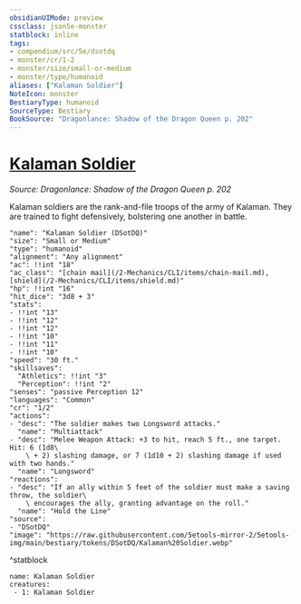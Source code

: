 ```yaml
---
obsidianUIMode: preview
cssclass: json5e-monster
statblock: inline
tags:
- compendium/src/5e/dsotdq
- monster/cr/1-2
- monster/size/small-or-medium
- monster/type/humanoid
aliases: ["Kalaman Soldier"]
NoteIcon: monster
BestiaryType: humanoid
SourceType: Bestiary
BookSource: "Dragonlance: Shadow of the Dragon Queen p. 202"
---
```

# [Kalaman Soldier](2-Mechanics/CLI/bestiary/humanoid/kalaman-soldier-dsotdq.md)
*Source: Dragonlance: Shadow of the Dragon Queen p. 202*  

Kalaman soldiers are the rank-and-file troops of the army of Kalaman. They are trained to fight defensively, bolstering one another in battle.

```statblock
"name": "Kalaman Soldier (DSotDQ)"
"size": "Small or Medium"
"type": "humanoid"
"alignment": "Any alignment"
"ac": !!int "18"
"ac_class": "[chain mail](/2-Mechanics/CLI/items/chain-mail.md), [shield](/2-Mechanics/CLI/items/shield.md)"
"hp": !!int "16"
"hit_dice": "3d8 + 3"
"stats":
- !!int "13"
- !!int "12"
- !!int "12"
- !!int "10"
- !!int "11"
- !!int "10"
"speed": "30 ft."
"skillsaves":
  "Athletics": !!int "3"
  "Perception": !!int "2"
"senses": "passive Perception 12"
"languages": "Common"
"cr": "1/2"
"actions":
- "desc": "The soldier makes two Longsword attacks."
  "name": "Multiattack"
- "desc": "Melee Weapon Attack: +3 to hit, reach 5 ft., one target. Hit: 6 (1d8\
    \ + 2) slashing damage, or 7 (1d10 + 2) slashing damage if used with two hands."
  "name": "Longsword"
"reactions":
- "desc": "If an ally within 5 feet of the soldier must make a saving throw, the soldier\
    \ encourages the ally, granting advantage on the roll."
  "name": "Hold the Line"
"source":
- "DSotDQ"
"image": "https://raw.githubusercontent.com/5etools-mirror-2/5etools-img/main/bestiary/tokens/DSotDQ/Kalaman%20Soldier.webp"
```
^statblock

```encounter-table
name: Kalaman Soldier
creatures:
 - 1: Kalaman Soldier
```